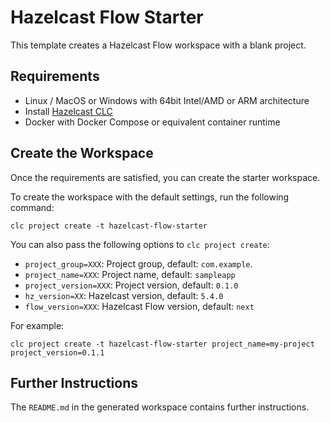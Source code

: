 # Hazelcast Flow Starter

This template creates a Hazelcast Flow workspace with a blank project.

## Requirements

* Linux / MacOS or Windows with 64bit Intel/AMD or ARM architecture
* Install [Hazelcast CLC](https://docs.hazelcast.com/clc/latest/install-clc)
* Docker with Docker Compose or equivalent container runtime

## Create the Workspace

Once the requirements are satisfied, you can create the starter workspace.

To create the workspace with the default settings, run the following command:

```
clc project create -t hazelcast-flow-starter
```

You can also pass the following options to `clc project create`:
* `project_group=XXX`: Project group, default: `com.example`.
* `project_name=XXX`: Project name, default: `sampleapp`
* `project_version=XXX`: Project version, default: `0.1.0`
* `hz_version=XX`: Hazelcast version, default: `5.4.0`
* `flow_version=XXX`: Hazelcast Flow version, default: `next`

For example:

```
clc project create -t hazelcast-flow-starter project_name=my-project project_version=0.1.1
```

## Further Instructions

The `README.md` in the generated workspace contains further instructions.
